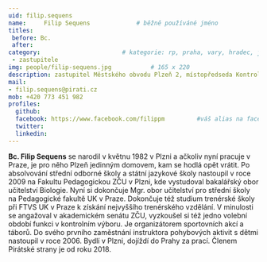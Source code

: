 ```yaml
---
uid: filip.sequens
name:     Filip Sequens      		# běžně používáné jméno
titles:
 before: Bc.
 after: 
category:                 		# kategorie: rp, praha, vary, hradec, jmk, senat
 - zastupitele
img: people/filip-sequens.jpg           # 165 x 220
description: zastupitel Městského obvodu Plzeň 2, místopředseda Kontrolního výboru Plzeň 2, člen komisí životního prostředí obou  zastupitelstev, člen MS Plzeň       
mail:
- filip.sequens@pirati.cz
mob: +420 773 451 982
profiles:
  github:
  facebook:	https://www.facebook.com/filippm		 #váš alias na facebooku - pokud nemáte, napište před to #	
  twitter:
  linkedin: 
---
```


**Bc. Filip Sequens** se narodil v květnu 1982 v Plzni a ačkoliv nyní pracuje v Praze, je pro něho Plzeň jedinným domovem, kam se hodlá opět vrátit. Po absolvování střední odborné školy a státní jazykové školy nastoupil v roce 2009 na Fakultu Pedagogickou ZČU v Plzni, kde vystudoval bakalářský obor učitelství Biologie. Nyní si dokončuje Mgr. obor učitelství pro střední školy na Pedagogické fakultě UK v Praze. Dokončuje též studium trenérské školy při FTVS UK v Praze k získání nejvyššího trenérského vzdělání. V minulosti se angažoval v akademickém senátu ZČU, vyzkoušel si též jedno volební období funkci v kontrolním výboru. Je organizátorem sportovních akcí a táborů. Do svého prvního zaměstnání instruktora pohybových aktivit s dětmi nastoupil v roce 2006. Bydlí v Plzni, dojíždí do Prahy za prací. Členem Pirátské strany je od roku 2018.
